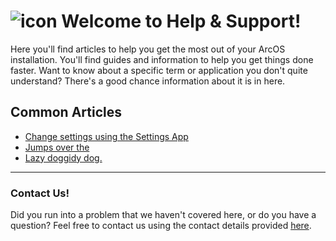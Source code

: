<h1 class="image-header">
  <img src="#ReleaseLogo" alt="icon" />
  <span>
    Welcome to Help & Support!
  </span>
</h1>

Here you'll find articles to help you get the most out of your ArcOS installation. You'll find guides and information to help you get things done faster. Want to know about a specific term or application you don't quite understand? There's a good chance information about it is in here.

## Common Articles

- [Change settings using the Settings App](@client/help/Settings.md)
- [Jumps over the]()
- [Lazy doggidy dog.]()

---

### Contact Us!

Did you run into a problem that we haven't covered here, or do you have a question? Feel free to contact us using the contact details provided [here](@client/help/Contact.md).
